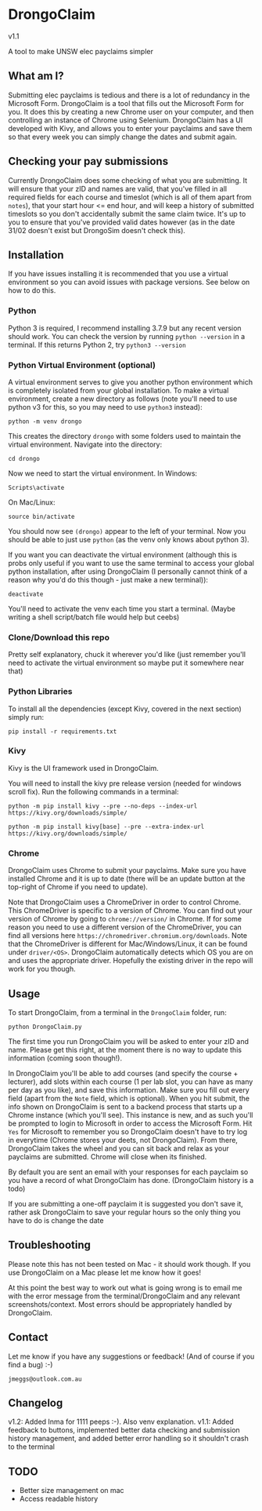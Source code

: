 # DrongoClaim

v1.1

A tool to make UNSW elec payclaims simpler

## What am I?

Submitting elec payclaims is tedious and there is a lot of redundancy in the Microsoft Form. DrongoClaim is a tool that fills out the Microsoft Form for you. It does this by creating a new Chrome user on your computer, and then controlling an instance of Chrome using Selenium. DrongoClaim has a UI developed with Kivy, and allows you to enter your payclaims and save them so that every week you can simply change the dates and submit again.

## Checking your pay submissions

Currently DrongoClaim does some checking of what you are submitting. It will ensure that your zID and names are valid, that you've filled in all required fields for each course and timeslot (which is all of them apart from `notes`), that your start hour <= end hour, and will keep a history of submitted timeslots so you don't accidentally submit the same claim twice. It's up to you to ensure that you've provided valid dates however (as in the date 31/02 doesn't exist but DrongoSim doesn't check this).

## Installation

If you have issues installing it is recommended that you use a virtual environment so you can avoid issues with package versions. See below on how to do this.

### Python

Python 3 is required, I recommend installing 3.7.9 but any recent version should work. You can check the version by running `python --version` in a terminal. If this returns Python 2, try `python3 --version`

### Python Virtual Environment (optional)

A virtual environment serves to give you another python environment which is completely isolated from your global installation. To make a virtual environment, create a new directory as follows (note you'll need to use python v3 for this, so you may need to use `python3` instead):

`python -m venv drongo`

This creates the directory `drongo` with some folders used to maintain the virtual environment. Navigate into the directory:

`cd drongo`

Now we need to start the virtual environment. In Windows:

`Scripts\activate`

On Mac/Linux:

`source bin/activate`

You should now see `(drongo)` appear to the left of your terminal. Now you should be able to just use `python` (as the venv only knows about python 3).

If you want you can deactivate the virtual environment (although this is probs only useful if you want to use the same terminal to access your global python installation, after using DrongoClaim (I personally cannot think of a reason why you'd do this though - just make a new terminal)):

`deactivate`

You'll need to activate the venv each time you start a terminal. (Maybe writing a shell script/batch file would help but ceebs)

### Clone/Download this repo

Pretty self explanatory, chuck it wherever you'd like (just remember you'll need to activate the virtual environment so maybe put it somewhere near that)

### Python Libraries

To install all the dependencies (except Kivy, covered in the next section) simply run:

`pip install -r requirements.txt`

### Kivy

Kivy is the UI framework used in DrongoClaim.

You will need to install the kivy pre release version (needed for windows scroll fix). Run the following commands in a terminal:

`python -m pip install kivy --pre --no-deps --index-url  https://kivy.org/downloads/simple/`

`python -m pip install kivy[base] --pre --extra-index-url https://kivy.org/downloads/simple/`

### Chrome

DrongoClaim uses Chrome to submit your payclaims. Make sure you have installed Chrome and it is up to date (there will be an update button at the top-right of Chrome if you need to update). 

Note that DrongoClaim uses a ChromeDriver in order to control Chrome. This ChromeDriver is specific to a version of Chrome. You can find out your version of Chrome by going to `chrome://version/` in Chrome. If for some reason you need to use a different version of the ChromeDriver, you can find all versions here `https://chromedriver.chromium.org/downloads`. Note that the ChromeDriver is different for Mac/Windows/Linux, it can be found under `driver/<OS>`. DrongoClaim automatically detects which OS you are on and uses the appropriate driver. Hopefully the existing driver in the repo will work for you though.

## Usage

To start DrongoClaim, from a terminal in the `DrongoClaim` folder, run:

`python DrongoClaim.py`

The first time you run DrongoClaim you will be asked to enter your zID and name. Please get this right, at the moment there is no way to update this information (coming soon though!).

In DrongoClaim you'll be able to add courses (and specify the course + lecturer), add slots within each course (1 per lab slot, you can have as many per day as you like), and save this information. Make sure you fill out every field (apart from the `Note` field, which is optional). When you hit submit, the info shown on DrongoClaim is sent to a backend process that starts up a Chrome instance (which you'll see). This instance is new, and as such you'll be prompted to login to Microsoft in order to access the Microsoft Form. Hit `Yes` for Microsoft to remember you so DrongoClaim doesn't have to try log in everytime (Chrome stores your deets, not DrongoClaim). From there, DrongoClaim takes the wheel and you can sit back and relax as your payclaims are submitted. Chrome will close when its finished.

By default you are sent an email with your responses for each payclaim so you have a record of what DrongoClaim has done. (DrongoClaim history is a todo)

If you are submitting a one-off payclaim it is suggested you don't save it, rather ask DrongoClaim to save your regular hours so the only thing you have to do is change the date


## Troubleshooting

Please note this has not been tested on Mac - it should work though. If you use DrongoClaim on a Mac please let me know how it goes!

At this point the best way to work out what is going wrong is to email me with the error message from the terminal/DrongoClaim and any relevant screenshots/context. Most errors should be appropriately handled by DrongoClaim.

## Contact

Let me know if you have any suggestions or feedback! (And of course if you find a bug) :-)

`jmeggs@outlook.com.au`

## Changelog

v1.2: Added Inma for 1111 peeps :-). Also venv explanation.
v1.1: Added feedback to buttons, implemented better data checking and submission history management, and added better error handling so it shouldn't crash to the terminal

## TODO

 - Better size management on mac
 - Access readable history